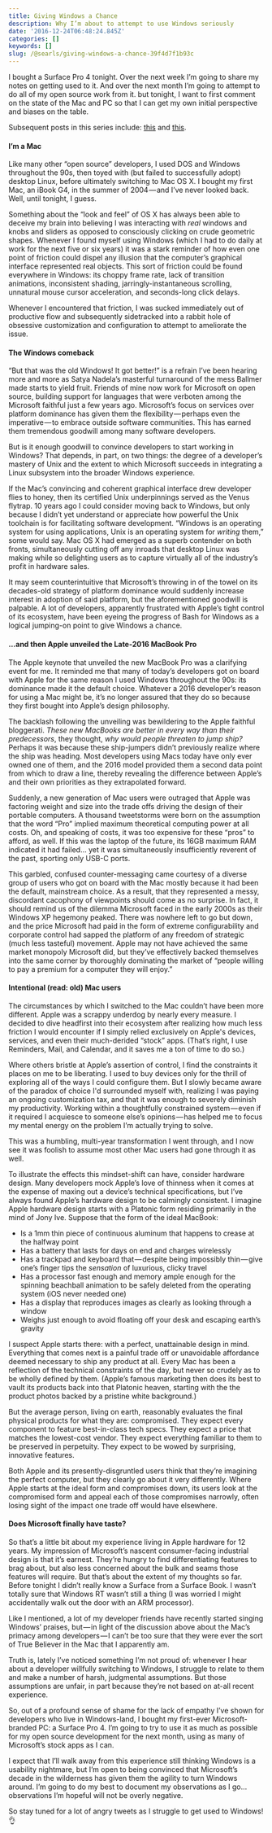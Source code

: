 ```yaml
---
title: Giving Windows a Chance
description: Why I’m about to attempt to use Windows seriously
date: '2016-12-24T06:48:24.845Z'
categories: []
keywords: []
slug: /@searls/giving-windows-a-chance-39f4d7f1b93c
---
```


I bought a Surface Pro 4 tonight. Over the next week I’m going to share my notes on getting used to it. And over the next month I’m going to attempt to do all of my open source work from it. but tonight, I want to first comment on the state of the Mac and PC so that I can get my own initial perspective and biases on the table.

Subsequent posts in this series include: [this](https://medium.com/@searls/registering-a-microsoft-surface-pro-4-17c05d6d2e7a#.rpnvcipn6) and [this](https://medium.com/@searls/warm-takes-on-microsofts-surface-pro-4-580f77634d2c#.ceo1tibrz).

#### I’m a Mac

Like many other “open source” developers, I used DOS and Windows throughout the 90s, then toyed with (but failed to successfully adopt) desktop Linux, before ultimately switching to Mac OS X. I bought my first Mac, an iBook G4, in the summer of 2004 — and I’ve never looked back. Well, until tonight, I guess.

Something about the “look and feel” of OS X has always been able to deceive my brain into believing I was interacting with _real_ windows and knobs and sliders as opposed to consciously clicking on crude geometric shapes. Whenever I found myself using Windows (which I had to do daily at work for the next five or six years) it was a stark reminder of how even one point of friction could dispel any illusion that the computer’s graphical interface represented real objects. This sort of friction could be found everywhere in Windows: its choppy frame rate, lack of transition animations, inconsistent shading, jarringly-instantaneous scrolling, unnatural mouse cursor acceleration, and seconds-long click delays.

Whenever I encountered that friction, I was sucked immediately out of productive flow and subsequently sidetracked into a rabbit hole of obsessive customization and configuration to attempt to ameliorate the issue.

#### The Windows comeback

“But that was the old Windows! It got better!” is a refrain I’ve been hearing more and more as Satya Nadela’s masterful turnaround of the mess Ballmer made starts to yield fruit. Friends of mine now work for Microsoft on open source, building support for languages that were verboten among the Microsoft faithful just a few years ago. Microsoft’s focus on services over platform dominance has given them the flexibility — perhaps even the imperative — to embrace outside software communities. This has earned them tremendous goodwill among many software developers.

But is it enough goodwill to convince developers to start working in Windows? That depends, in part, on two things: the degree of a developer’s mastery of Unix and the extent to which Microsoft succeeds in integrating a Linux subsystem into the broader Windows experience.

If the Mac’s convincing and coherent graphical interface drew developer flies to honey, then its certified Unix underpinnings served as the Venus flytrap. 10 years ago I could consider moving back to Windows, but only because I didn’t yet understand or appreciate how powerful the Unix toolchain is for facilitating software development. “Windows is an operating system for using applications, Unix is an operating system for _writing_ them,” some would say. Mac OS X had emerged as a superb contender on both fronts, simultaneously cutting off any inroads that desktop Linux was making while so delighting users as to capture virtually all of the industry’s profit in hardware sales.

It may seem counterintuitive that Microsoft’s throwing in of the towel on its decades-old strategy of platform dominance would suddenly increase interest in adoption of said platform, but the aforementioned goodwill is palpable. A lot of developers, apparently frustrated with Apple’s tight control of its ecosystem, have been eyeing the progress of Bash for Windows as a logical jumping-on point to give Windows a chance.

#### …and then Apple unveiled the Late-2016 MacBook Pro

The Apple keynote that unveiled the new MacBook Pro was a clarifying event for me. It reminded me that many of today’s developers got on board with Apple for the same reason I used Windows throughout the 90s: its dominance made it the default choice. Whatever a 2016 developer’s reason for using a Mac might be, it’s no longer assured that they do so because they first bought into Apple’s design philosophy.

The backlash following the unveiling was bewildering to the Apple faithful bloggerati. _These new MacBooks are better in every way than their predecessors_, they thought, _why would people threaten to jump ship?_ Perhaps it was because these ship-jumpers didn’t previously realize where the ship was heading. Most developers using Macs today have only ever owned one of them, and the 2016 model provided them a second data point from which to draw a line, thereby revealing the difference between Apple’s and their own priorities as they extrapolated forward.

Suddenly, a new generation of Mac users were outraged that Apple was factoring weight and size into the trade offs driving the design of their portable computers. A thousand tweetstorms were born on the assumption that the word “Pro” implied maximum theoretical computing power at all costs. Oh, and speaking of costs, it was too expensive for these “pros” to afford, as well. If this was the laptop of the future, its 16GB maximum RAM indicated it had failed… yet it was simultaneously insufficiently reverent of the past, sporting only USB-C ports.

This garbled, confused counter-messaging came courtesy of a diverse group of users who got on board with the Mac mostly because it had been the default, mainstream choice. As a result, that they represented a messy, discordant cacophony of viewpoints should come as no surprise. In fact, it should remind us of the dilemma Microsoft faced in the early 2000s as their Windows XP hegemony peaked. There was nowhere left to go but down, and the price Microsoft had paid in the form of extreme configurability and corporate control had sapped the platform of any freedom of strategic (much less tasteful) movement. Apple may not have achieved the same market monopoly Microsoft did, but they’ve effectively backed themselves into the same corner by thoroughly dominating the market of “people willing to pay a premium for a computer they will enjoy.”

#### Intentional (read: old) Mac users

The circumstances by which I switched to the Mac couldn’t have been more different. Apple was a scrappy underdog by nearly every measure. I decided to dive headfirst into their ecosystem after realizing how much less friction I would encounter if I simply relied exclusively on Apple's devices, services, and even their much-derided “stock” apps. (That’s right, I use Reminders, Mail, and Calendar, and it saves me a ton of time to do so.)

Where others bristle at Apple’s assertion of control, I find the constraints it places on me to be liberating. I used to buy devices only for the thrill of exploring all of the ways I could configure them. But I slowly became aware of the paradox of choice I'd surrounded myself with, realizing I was paying an ongoing customization tax, and that it was enough to severely diminish my productivity. Working within a thoughtfully constrained system — even if it required I acquiesce to someone else’s opinions — has helped me to focus my mental energy on the problem I’m actually trying to solve.

This was a humbling, multi-year transformation I went through, and I now see it was foolish to assume most other Mac users had gone through it as well.

To illustrate the effects this mindset-shift can have, consider hardware design. Many developers mock Apple’s love of thinness when it comes at the expense of maxing out a device’s technical specifications, but I’ve always found Apple’s hardware design to be calmingly consistent. I imagine Apple hardware design starts with a Platonic form residing primarily in the mind of Jony Ive. Suppose that the form of the ideal MacBook:

*   Is a 1mm thin piece of continuous aluminum that happens to crease at the halfway point
*   Has a battery that lasts for days on end and charges wirelessly
*   Has a trackpad and keyboard that — despite being impossibly thin — give one’s finger tips the _sensation_ of luxurious, clicky travel
*   Has a processor fast enough and memory ample enough for the spinning beachball animation to be safely deleted from the operating system (iOS never needed one)
*   Has a display that reproduces images as clearly as looking through a window
*   Weighs just enough to avoid floating off your desk and escaping earth’s gravity

I suspect Apple starts  there: with a perfect, unattainable design in mind. Everything that comes next is a painful trade off or unavoidable affordance deemed necessary to ship any product at all. Every Mac has been a reflection of the technical constraints of the day, but never so crudely as to be wholly defined by them. (Apple’s famous marketing then does its best to vault its products back into that Platonic heaven, starting with the the product photos backed by a pristine white background.)

But the average person, living on earth, reasonably evaluates the final physical products for what they are: compromised. They expect every component to feature best-in-class tech specs. They expect a price that matches the lowest-cost vendor. They expect everything familiar to them to be preserved in perpetuity. They expect to be wowed by surprising, innovative features.

Both Apple and its presently-disgruntled users think that they’re imagining the perfect computer, but they clearly go about it very differently. Where Apple starts at the ideal form and compromises down, its users look at the compromised form and appeal each of those compromises narrowly, often losing sight of the impact one trade off would have elsewhere.

#### Does Microsoft finally have taste?

So that’s a little bit about my experience living in Apple hardware for 12 years. My impression of Microsoft’s nascent consumer-facing industrial design is that it’s earnest. They’re hungry to find differentiating features to brag about, but also less concerned about the bulk and seams those features will require. But that’s about the extent of my thoughts so far. Before tonight I didn’t really know a Surface from a Surface Book. I wasn’t totally sure that Windows RT wasn’t still a thing (I was worried I might accidentally walk out the door with an ARM processor).

Like I mentioned, a lot of my developer friends have recently started singing Windows’ praises, but — in light of the discussion above about the Mac’s primacy among developers — I can’t be too sure that they were ever the sort of True Believer in the Mac that I apparently am.

Truth is, lately I’ve noticed something I’m not proud of: whenever I hear about a developer willfully switching to Windows, I struggle to relate to them and make a number of harsh, judgmental assumptions. But those assumptions are unfair, in part because they’re not based on at-all recent experience.

So, out of a profound sense of shame for the lack of empathy I’ve shown for developers who live in Windows-land, I bought my first-ever Microsoft-branded PC: a Surface Pro 4. I’m going to try to use it as much as possible for my open source development for the next month, using as many of Microsoft’s stock apps as I can.

I expect that I’ll walk away from this experience still thinking Windows is a usability nightmare, but I’m open to being convinced that Microsoft’s decade in the wilderness has given them the agility to turn Windows around. I’m going to do my best to document my observations as I go… observations I’m hopeful will not be overly negative.

So stay tuned for a lot of angry tweets as I struggle to get used to Windows! 👌